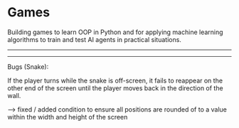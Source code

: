 # Games
Building games to learn OOP in Python and for applying machine learning algorithms to train and test AI agents in practical situations.

___________________________________________________________________________________________________________________________________________________________________________________
___________________________________________________________________________________________________________________________________________________________________________________

Bugs (Snake):

If the player turns while the snake is off-screen, it fails to reappear on the other end of the screen until the player moves back in the direction of the wall.

--> fixed / added condition to ensure all positions are rounded of to a value within the width and height of the screen

